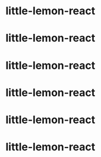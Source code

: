 # little-lemon-react
# little-lemon-react
# little-lemon-react
# little-lemon-react
# little-lemon-react
# little-lemon-react
